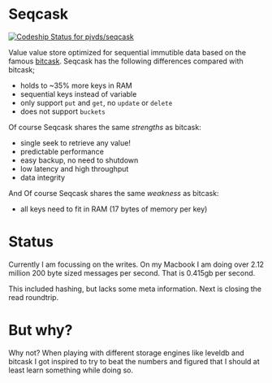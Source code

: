 # Seqcask

[![Codeship Status for pjvds/seqcask](https://codeship.com/projects/c6e870a0-8559-0132-5e89-5e1a40b85bb2/status?branch=master)](https://codeship.com/projects/58713)

Value value store optimized for sequential immutible data based on the famous [bitcask](https://github.com/basho/bitcask/blob/develop/doc/bitcask-intro.pdf). 
Seqcask has the following differences compared with bitcask;

* holds to ~35% more keys in RAM
* sequential keys instead of variable
* only support `put` and `get`, no `update` or `delete`
* does not support `buckets`

Of course Seqcask shares the same *strengths* as bitcask:

* single seek to retrieve any value!
* predictable performance
* easy backup, no need to shutdown
* low latency and high throughput
* data integrity

And Of course Seqcask shares the same *weakness* as bitcask:

* all keys need to fit in RAM (17 bytes of memory per key)

# Status
Currently I am focussing on the writes. On my Macbook I am doing over 2.12 million 200 byte sized messages per second. That is 0.415gb per second.

This included hashing, but lacks some meta information. Next is closing the read roundtrip.

# But why?

Why not? When playing with different storage engines like leveldb and bitcask I got inspired to try to beat the numbers and figured that I should at least learn something while doing so.

